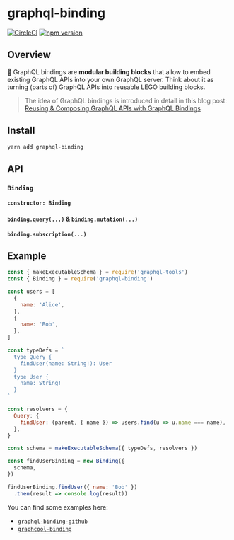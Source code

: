 # graphql-binding

[![CircleCI](https://circleci.com/gh/graphcool/graphql-binding.svg?style=shield)](https://circleci.com/gh/graphcool/graphql-binding) [![npm version](https://badge.fury.io/js/graphql-binding.svg)](https://badge.fury.io/js/graphql-binding)

## Overview

🔗 GraphQL bindings are **modular building blocks** that allow to embed existing GraphQL APIs into your own GraphQL server. Think about it as turning (parts of) GraphQL APIs into reusable LEGO building blocks.

> The idea of GraphQL bindings is introduced in detail in this blog post: [Reusing & Composing GraphQL APIs with GraphQL Bindings](https://blog.graph.cool/80a4aa37cff5)

## Install

```sh
yarn add graphql-binding
```

## API

### `Binding`

#### `constructor: Binding`

#### `binding.query(...)` & `binding.mutation(...)`

#### `binding.subscription(...)`

## Example

```js
const { makeExecutableSchema } = require('graphql-tools')
const { Binding } = require('graphql-binding')

const users = [
  {
    name: 'Alice',
  },
  {
    name: 'Bob',
  },
]

const typeDefs = `
  type Query {
    findUser(name: String!): User
  }
  type User {
    name: String!
  }
`

const resolvers = {
  Query: {
    findUser: (parent, { name }) => users.find(u => u.name === name),
  },
}

const schema = makeExecutableSchema({ typeDefs, resolvers })

const findUserBinding = new Binding({
  schema,
})

findUserBinding.findUser({ name: 'Bob' })
  .then(result => console.log(result))
```

You can find some examples here:

- [`graphql-binding-github`](https://github.com/graphcool/graphql-binding-github)
- [`graphcool-binding`](https://github.com/graphcool/graphcool-binding)
